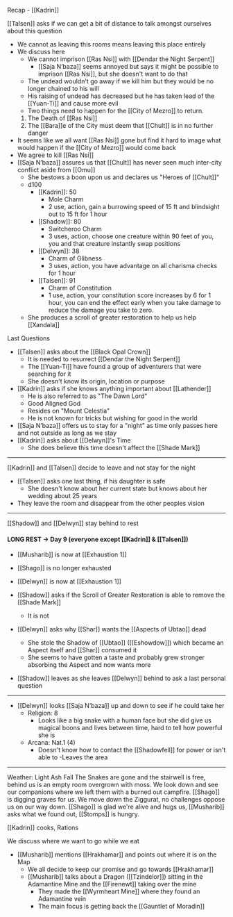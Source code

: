 Recap - [[Kadrin]]

[[Talsen]] asks if we can get a bit of distance to talk amongst ourselves about this question
- We cannot as leaving this rooms means leaving this place entirely
- We discuss here
	- We cannot imprison [[Ras Nsi]] with [[Dendar the Night Serpent]]
		- [[Saja N’baza]] seems annoyed but says it might be possible to imprison [[Ras Nsi]], but she doesn't want to do that
	- The undead wouldn't go away if we kill him but they would be no longer chained to his will
	- His raising of undead has decreased but he has taken lead of the [[Yuan-Ti]] and cause more evil
	- Two things need to happen for the [[City of Mezro]] to return. 
	1. The Death of [[Ras Nsi]]
	2. The [[Bara]]e of the City must deem that [[Chult]] is in no further danger
- It seems like we all want [[Ras Nsi]] gone but find it hard to image what would happen if the [[City of Mezro]] would come back
- We agree to kill [[Ras Nsi]]
- [[Saja N’baza]] assures us that [[Chult]] has never seen much inter-city conflict aside from [[Omu]]
	- She bestows a boon upon us and declares us "Heroes of [[Chult]]"
	- d100
		- [[Kadrin]]: 50
			- Mole Charm
			- 2 use, action, gain a burrowing speed of 15 ft and blindsight out to 15 ft for 1 hour
		- [[Shadow]]: 80
			- Switcheroo Charm
			- 3 uses, action, choose one creature within 90 feet of you, you and that creature instantly swap positions
		- [[Delwyn]]: 38
			- Charm of Glibness
			- 3 uses, action, you have advantage on all charisma checks for 1 hour
		- [[Talsen]]: 91
			- Charm of Constitution
			- 1 use, action, your constitution score increases by 6 for 1 hour, you can end the effect early when you take damage to reduce the damage you take to zero.
	- She produces a scroll of greater restoration to help us help [[Xandala]]

Last Questions
- [[Talsen]] asks about the [[Black Opal Crown]]
	- It is needed to resurrect [[Dendar the Night Serpent]]
	- The [[Yuan-Ti]] have found a group of adventurers that were searching for it
	- She doesn't know its origin, location or purpose
- [[Kadrin]] asks if she knows anything important about [[Lathender]]
	- He is also referred to as "The Dawn Lord"
	- Good Aligned God
	- Resides on "Mount Celestia"
	- He is not known for tricks but wishing for good in the world
- [[Saja N’baza]] offers us to stay for a "night" as time only passes here and not outside as long as we stay
- [[Kadrin]] asks about [[Delwyn]]'s Time
	- She does believe this time doesn't affect the [[Shade Mark]]

---
[[Kadrin]] and [[Talsen]] decide to leave and not stay for the night
- [[Talsen]] asks one last thing, if his daughter is safe
	- She doesn't know about her current state but knows about her wedding about 25 years
- They leave the room and disappear from the other peoples vision

---
[[Shadow]] and [[Delwyn]] stay behind to rest
#### LONG REST -> Day 9 (everyone except [[Kadrin]] & [[Talsen]])
- [[Musharib]] is now at [[Exhaustion 1]]
- [[Shago]] is no longer exhausted
- [[Delwyn]] is now at [[Exhaustion 1]]

- [[Shadow]] asks if the Scroll of Greater Restoration is able to remove the [[Shade Mark]]
	- It is not
- [[Delwyn]] asks why [[Shar]] wants the [[Aspects of Ubtao]] dead
	- She stole the Shadow of [[Ubtao]] ([[Eshowdow]]) which became an Aspect itself and [[Shar]] consumed it
	- She seems to have gotten a taste and probably grew stronger absorbing the Aspect and now wants more
- [[Shadow]] leaves as she leaves [[Delwyn]] behind to ask a last personal question
---
- [[Delwyn]] looks [[Saja N’baza]] up and down to see if he could take her
	- Religion: 8
		- Looks like a big snake with a human face but she did give us magical boons and lives between time, hard to tell how powerful she is
	- Arcana: Nat.1 (4)
		- Doesn't know how to contact the [[Shadowfell]] for power or isn't able to
	-Leaves the area
---

Weather: Light Ash Fall
The Snakes are gone and the stairwell is free, behind us is an empty room overgrown with moss.
We look down and see our companions where we left them with a burned out campfire. [[Shago]] is digging graves for us.
We move down the Ziggurat, no challenges oppose us on our way down.
[[Shago]] is glad we're alive and hugs us, [[Musharib]] asks what we found out, [[Stomps]] is hungry.

[[Kadrin]] cooks, Rations

We discuss where we want to go while we eat
- [[Musharib]] mentions [[Hrakhamar]] and points out where it is on the Map
	- We all decide to keep our promise and go towards [[Hrakhamar]]
	- [[Musharib]] talks about a Dragon ([[Tzindelor]]) sitting in the Adamantine Mine and the [[Firenewt]] taking over the mine
		- They made the [[Wyrmheart Mine]] where they found an Adamantine vein
		- The main focus is getting back the [[Gauntlet of Moradin]]